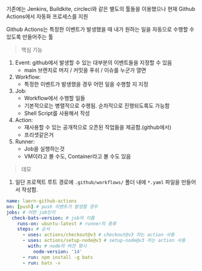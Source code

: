 기존에는 Jenkins, Buildkite, circleci와 같은 별도의 툴들을 이용했으나 현재 Github Actions에서 자동화 프로세스를 지원

Github Actions는 특정한 이벤트가 발생했을 때 내가 원하는 일을 자동으로 수행할 수 있도록 만들어주는 툴

> 핵심 기능

1. Event: github에서 발생할 수 있는 대부분의 이벤트들을 지정할 수 있음
	- main 브랜치로 머지 / 커밋을 푸쉬 / 이슈를 누군가 열면
2. Workflow:
	- 특정한 이벤트가 발생했을 경우 어떤 일을 수행할 지 지정
3. Job:
	- Workflow에서 수행할 일들
	- 기본적으로는 병렬적으로 수행됨. 순차적으로 진행되도록도 가능함
	- Shell Script를 사용해서 작성
4. Action:
	- 재사용할 수 있는 공개적으로 오픈된 작업들을 제공함.(github에서)
	- 프리셋같은거
5. Runner:
	- Job을 실행하는것
	- VM이라고 볼 수도, Container라고 볼 수도 있음

> 데모

1. 일단 프로젝트 루트 경로에 `.github/workflows/` 폴더 내에 `*.yaml` 파일을 만들어서 작성함.
```yaml
name: laern-github-actions
on: [push] # push 이벤트가 발생할 경우
jobs: # 어떤 job인지
  check-bats-version: # job의 이름
    runs-on: ubuntu-latest # runner의 종류
    steps: # 순서
      - uses: actions/checkout@v3 # checkout@v3 라는 action 사용
      - uses: actions/setup-node@v3 # setup-node@v3 라는 action 사용
        with: # node의 버전 명시
          node-version: '14'
	  - run: npm install -g bats
	  - run: bats -v
```